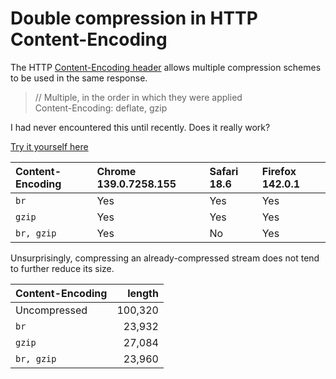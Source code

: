 # Double compression in HTTP Content-Encoding

The HTTP [Content-Encoding header](https://developer.mozilla.org/en-US/docs/Web/HTTP/Reference/Headers/Content-Encoding) allows multiple compression schemes to be used in the same response.

> // Multiple, in the order in which they were applied  
> Content-Encoding: deflate, gzip

I had never encountered this until recently. Does it really work?

[Try it yourself here](https://schwink.net/http-double-compression/)

| Content-Encoding | Chrome 139.0.7258.155 | Safari 18.6 | Firefox 142.0.1
| :---             | :---                  | :---        | :---
| `br`             | Yes                   | Yes         | Yes
| `gzip`           | Yes                   | Yes         | Yes
| `br, gzip`       | Yes                   | No          | Yes

Unsurprisingly, compressing an already-compressed stream does not tend to further reduce its size.

| Content-Encoding | length
| :---             | ---:
| Uncompressed     | 100,320
| `br`             | 23,932
| `gzip`           | 27,084
| `br, gzip`       | 23,960
